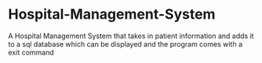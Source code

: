 # Hospital-Management-System
A Hospital Management System that takes in patient information and adds it to a sql database which can be displayed and the program comes with a exit command
